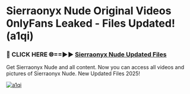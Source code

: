 # Sierraonyx Nude Original Videos 0nlyFans Leaked - Files Updated! (a1qi)

<h3>🔴 CLICK HERE 🌐==►► <a href="https://tinyurl.com/yrmya6cz" rel="nofollow">Sierraonyx Nude Updated Files</a></h3>

Get Sierraonyx Nude and all content. Now you can access all videos and pictures of Sierraonyx Nude. New Updated Files 2025!

[![a1qi](https://i.imgur.com/FMdXYCs.gif)](https://tinyurl.com/yrmya6cz)
